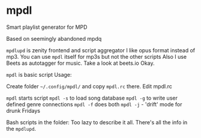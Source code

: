 # mpdl
Smart playlist generator for MPD

Based on seemingly abandoned mpdq

`mpdlupd` is zenity frontend and script aggregator
I like opus format instead of mp3. You can use `mpdl` itself for mp3s but not the other scripts
Also I use Beets as autotagger for music. Take a look at beets.io
Okay.

`mpdl` is basic script
Usage:

Create folder `~/.config/mpdl/` and copy `mpdl.rc` there.
Edit mpdl.rc

`mpdl` starts script
`mpdl -s` to load song database
`mpdl -g` to write user defined genre connections
`mpdl -f` does both
`mpdl -j` - 'drift' mode for drunk Fridays

Bash scripts in the folder:
Too lazy to describe it all. There's all the info in the `mpdlupd`.
